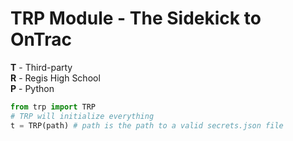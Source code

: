 # TRP Module - The Sidekick to OnTrac

**T** - Third-party <br>
**R** - Regis High School <br>
**P** - Python <br>

```python
from trp import TRP
# TRP will initialize everything
t = TRP(path) # path is the path to a valid secrets.json file
```
